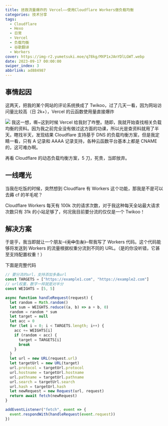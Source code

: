 ```yaml
---
title: 拯救流量爆炸的 Vercel——使用Cloudflare Workers做负载均衡
categories: 技术分享
tags:
  - Cloudflare
  - Hexo
  - 日常
  - Vercel
  - 负载均衡
  - 谷歌翻译
  - Workers
cover: https://img-r2.yumetsuki.moe/q78kg/MXP1xJAnYDlLGWT.webp
date: 2023-09-17 00:00:00
swiper_index: 3
abbrlink: ad884987
---
```


## 事情起因

这两天，把我的某个网站的评论系统换成了 Twikoo，过了几天一看，因为网站访问量比较高（日 2k+），Vercel 的云函数使用量直接爆炸

![](https://img-r2.yumetsuki.moe/q78kg/appendix/6f3c565b/1.webp)
我这一想，嘶~这到时候 Vercel 给我封了咋整。随即，我就开始查找相关负载均衡的资料。因为我之前完全没有做过这方面的功课，所以光是查资料就用了半天。瞎找半天，发现结果 Cloudflare 支持基于 DNS 的负载均衡方案，但是我定睛一看，只有 A 记录和 AAAA 记录支持，各种云函数平台基本上都是 CNAME 的，这可难办啊。

再看 Cloudflare 的动态负载均衡方案，5 刀，死贵，当即放弃。

## 一线曙光

当我在吃饭的时候，突然想到 Cloudflare 有 Workers 这个功能，那我是不是可以去薅 cf 的羊毛呢？

Cloudflare Workers 每天有 100k 次的请求次数，对于我这种每天全站最大请求次数只有 31k 的小站足够了，何况我目前要分流的仅仅是一个 Twikoo！

## 解决方案

于是乎，我当即就让一个朋友<del>（无中生友）</del>帮我写了 Workers 代码。这个代码能够将发送到 Workers 的流量根据权重分流到不同的 URL。（是的你没听错，它甚至支持配置权重！）

下面是完整代码

```js
// 要分流的url，支持添加多条url
const TARGETS = ["https://example1.com", "https://example2.com"]
// url权重，数字一样就是对半分
const WEIGHTS = [5, 5]

async function handleRequest(request) {
  let random = Math.random()
  let sum = WEIGHTS.reduce((a, b) => a + b, 0)
  random = random * sum
  let target = null
  let acc = 0
  for (let i = 0; i < TARGETS.length; i++) {
    acc += WEIGHTS[i]
    if (random < acc) {
      target = TARGETS[i]
      break
    }
  }
  let url = new URL(request.url)
  let targetUrl = new URL(target)
  url.protocol = targetUrl.protocol
  url.hostname = targetUrl.hostname
  url.pathname = targetUrl.pathname
  url.search = targetUrl.search
  url.hash = targetUrl.hash
  let newRequest = new Request(url, request)
  return await fetch(newRequest)
}

addEventListener("fetch", event => {
  event.respondWith(handleRequest(event.request))
})

```
